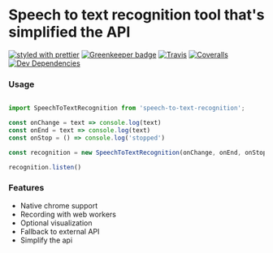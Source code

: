 # Speech to text recognition tool that's simplified the API

[![styled with prettier](https://img.shields.io/badge/styled_with-prettier-ff69b4.svg)](https://github.com/prettier/prettier)
[![Greenkeeper badge](https://badges.greenkeeper.io/puemos/speech-to-text-recognition.svg)](https://greenkeeper.io/)
[![Travis](https://img.shields.io/travis/puemos/speech-to-text-recognition.svg)](https://travis-ci.org/puemos/speech-to-text-recognition)
[![Coveralls](https://img.shields.io/coveralls/puemos/speech-to-text-recognition.svg)](https://coveralls.io/github/puemos/speech-to-text-recognition)
[![Dev Dependencies](https://david-dm.org/puemos/speech-to-text-recognition/dev-status.svg)](https://david-dm.org/puemos/speech-to-text-recognition)


### Usage

```js

import SpeechToTextRecognition from 'speech-to-text-recognition';

const onChange = text => console.log(text)
const onEnd = text => console.log(text)
const onStop = () => console.log('stopped')

const recognition = new SpeechToTextRecognition(onChange, onEnd, onStop, 'en')

recognition.listen()

```

### Features

- Native chrome support
- Recording with web workers
- Optional visualization
- Fallback to external API
- Simplify the api
